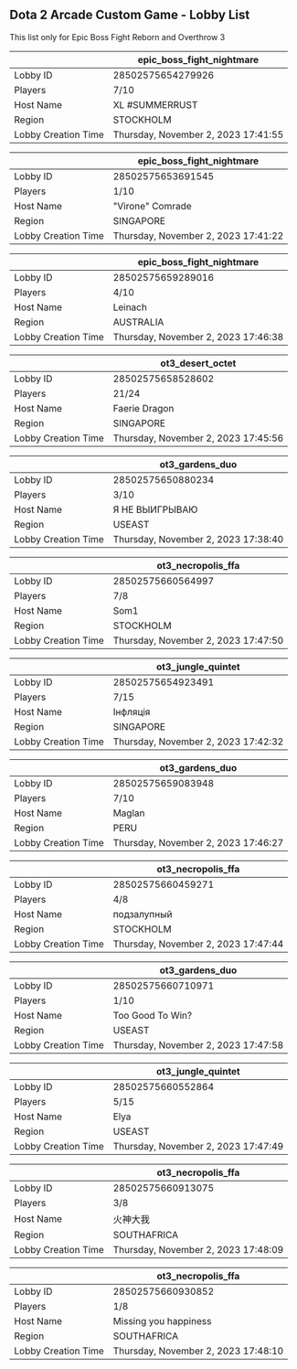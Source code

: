 ## Dota 2 Arcade Custom Game - Lobby List

This list only for Epic Boss Fight Reborn and Overthrow 3

|  | epic_boss_fight_nightmare |
| ------ | ------ |
| Lobby ID | 28502575654279926 |
| Players | 7/10 |
| Host Name | XL #SUMMERRUST |
| Region | STOCKHOLM |
| Lobby Creation Time | Thursday, November 2, 2023 17:41:55 |


|  | epic_boss_fight_nightmare |
| ------ | ------ |
| Lobby ID | 28502575653691545 |
| Players | 1/10 |
| Host Name | "Virone" Comrade |
| Region | SINGAPORE |
| Lobby Creation Time | Thursday, November 2, 2023 17:41:22 |


|  | epic_boss_fight_nightmare |
| ------ | ------ |
| Lobby ID | 28502575659289016 |
| Players | 4/10 |
| Host Name | Leinach |
| Region | AUSTRALIA |
| Lobby Creation Time | Thursday, November 2, 2023 17:46:38 |


|  | ot3_desert_octet |
| ------ | ------ |
| Lobby ID | 28502575658528602 |
| Players | 21/24 |
| Host Name | Faerie Dragon |
| Region | SINGAPORE |
| Lobby Creation Time | Thursday, November 2, 2023 17:45:56 |


|  | ot3_gardens_duo |
| ------ | ------ |
| Lobby ID | 28502575650880234 |
| Players | 3/10 |
| Host Name | Я НЕ ВЫИГРЫВАЮ |
| Region | USEAST |
| Lobby Creation Time | Thursday, November 2, 2023 17:38:40 |


|  | ot3_necropolis_ffa |
| ------ | ------ |
| Lobby ID | 28502575660564997 |
| Players | 7/8 |
| Host Name | Som1 |
| Region | STOCKHOLM |
| Lobby Creation Time | Thursday, November 2, 2023 17:47:50 |


|  | ot3_jungle_quintet |
| ------ | ------ |
| Lobby ID | 28502575654923491 |
| Players | 7/15 |
| Host Name | Інфляція |
| Region | SINGAPORE |
| Lobby Creation Time | Thursday, November 2, 2023 17:42:32 |


|  | ot3_gardens_duo |
| ------ | ------ |
| Lobby ID | 28502575659083948 |
| Players | 7/10 |
| Host Name | Maglan |
| Region | PERU |
| Lobby Creation Time | Thursday, November 2, 2023 17:46:27 |


|  | ot3_necropolis_ffa |
| ------ | ------ |
| Lobby ID | 28502575660459271 |
| Players | 4/8 |
| Host Name | подзалупный |
| Region | STOCKHOLM |
| Lobby Creation Time | Thursday, November 2, 2023 17:47:44 |


|  | ot3_gardens_duo |
| ------ | ------ |
| Lobby ID | 28502575660710971 |
| Players | 1/10 |
| Host Name | Too Good To Win? |
| Region | USEAST |
| Lobby Creation Time | Thursday, November 2, 2023 17:47:58 |


|  | ot3_jungle_quintet |
| ------ | ------ |
| Lobby ID | 28502575660552864 |
| Players | 5/15 |
| Host Name | Elya |
| Region | USEAST |
| Lobby Creation Time | Thursday, November 2, 2023 17:47:49 |


|  | ot3_necropolis_ffa |
| ------ | ------ |
| Lobby ID | 28502575660913075 |
| Players | 3/8 |
| Host Name | 火神大我 |
| Region | SOUTHAFRICA |
| Lobby Creation Time | Thursday, November 2, 2023 17:48:09 |


|  | ot3_necropolis_ffa |
| ------ | ------ |
| Lobby ID | 28502575660930852 |
| Players | 1/8 |
| Host Name | Missing you happiness |
| Region | SOUTHAFRICA |
| Lobby Creation Time | Thursday, November 2, 2023 17:48:10 |


